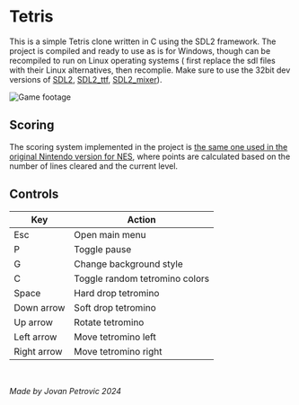 # Tetris

This is a simple Tetris clone written in C using the SDL2 framework. The project is compiled and ready to use as is for Windows, though can be recompiled to run on Linux operating systems ( first replace the sdl files with their Linux alternatives, then recomplie. Make sure to use the 32bit dev versions of [SDL2](https://github.com/libsdl-org/SDL/releases), [SDL2_ttf](https://github.com/libsdl-org/SDL_ttf/releases), [SDL2_mixer](https://github.com/libsdl-org/SDL_mixer/releases)).

![Game footage](https://media.giphy.com/media/v1.Y2lkPTc5MGI3NjExdTh2cnRybTg5aDdjbWo1dDRlMGxvOXJlbDM0b3Z1eXN1eGI5Znd5YyZlcD12MV9pbnRlcm5hbF9naWZfYnlfaWQmY3Q9Zw/TxCTKJ3MlLvf7xs1tj/giphy.gif)

## Scoring

The scoring system implemented in the project is [the same one used in the original Nintendo version for NES](https://tetris.fandom.com/wiki/Scoring), where points are calculated based on the number of lines cleared and the current level.

## Controls

| Key | Action |
|-----|--------|
| Esc | Open main menu |
| P | Toggle pause |
| G | Change background style |
| C | Toggle random tetromino colors |
| Space | Hard drop tetromino |
| Down arrow | Soft drop tetromino |
| Up arrow | Rotate tetromino |
| Left arrow | Move tetromino left |
| Right arrow | Move tetromino right |

&nbsp;
&nbsp;

_Made by Jovan Petrovic_
_2024_